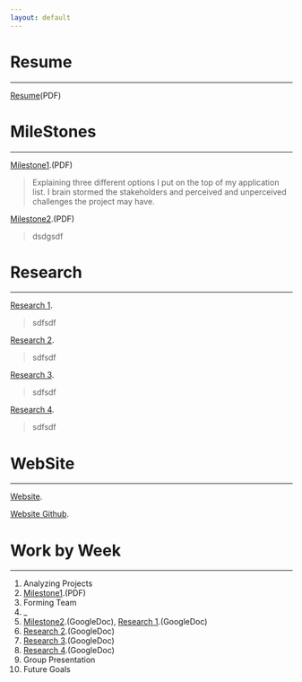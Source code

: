 ```yaml
---
layout: default
---
```



# Resume
* * *
[Resume](./Resume.pdf)(PDF)





# MileStones
* * *

[Milestone1](./Milestone1.pdf).(PDF)

>Explaining three different options I put on the top of my application
>list. I brain stormed the stakeholders and perceived and unperceived
>challenges the project may have.

[Milestone2](./Milestone2.pdf).(PDF)

>dsdgsdf



# Research
* * *

[Research 1](./research1.pdf).

>sdfsdf

[Research 2](./research2.pdf).

>sdfsdf

[Research 3](./research3.pdf).

>sdfsdf

[Research 4](./research4.pdf).

>sdfsdf


# WebSite
* * *

[Website](http://zephyr-dev.herokuapp.com/).

[Website Github](https://github.com/ZephyrNanotransaction/Nanotransaction_Website).



# Work by Week
* * *

1.  Analyzing Projects
2.  [Milestone1](./Milestone1.pdf).(PDF)
3.  Forming Team
4.  _
5.  [Milestone2](https://docs.google.com/document/d/1B82dB6rPXMC3dKqDq5iS3Ek_2H6csvGiNURLtLO_BuQ/edit?usp=sharing).(GoogleDoc), [Research 1](https://docs.google.com/document/d/1z40uNi9uEBOa_cpkDZtH6WBWq85awPQIfwilGruqMTA/edit?usp=sharing).(GoogleDoc)
6.  [Research 2](https://docs.google.com/document/d/1tJAkROWImookej_sDUiQ6TN6QDxwqbNeyRH02KlGsuA/edit?usp=sharing).(GoogleDoc)
7.  [Research 3](https://docs.google.com/document/d/1I_m_I4wJfTXYx8keZge_PhEK2N35kuvvpB799RRqFIk/edit?usp=sharing).(GoogleDoc)
8.  [Research 4](https://docs.google.com/document/d/1HD53NVPIw9FPdlVEj7f-Obwp94ozukaTGKnWgrsyou0/edit?usp=sharing).(GoogleDoc)
9.  Group Presentation
10. Future Goals
